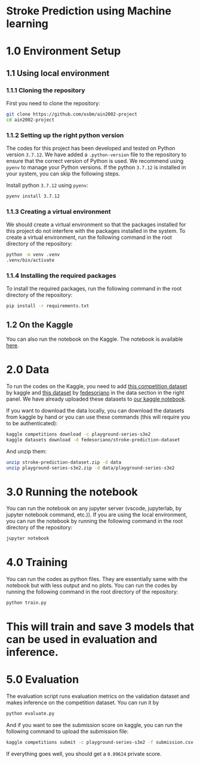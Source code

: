 # Stroke Prediction using Machine learning
# 1.0 Environment Setup

## 1.1 Using local environment

### 1.1.1 Cloning the repository

First you need to clone the repository:

```bash
git clone https://github.com/osbm/ain2002-project
cd ain2002-project
```

### 1.1.2 Setting up the right python version

The codes for this project has been developed and tested on Python version `3.7.12`. We have added a `.python-version` file to the repository to ensure that the correct version of Python is used. We recommend using `pyenv` to manage your Python versions. If the python `3.7.12` is installed in your system, you can skip the following steps.

Install python `3.7.12` using `pyenv`:

```bash
pyenv install 3.7.12
```

### 1.1.3 Creating a virtual environment

We should create a virtual environment so that the packages installed for this project do not interfere with the packages installed in the system. To create a virtual environment, run the following command in the root directory of the repository:

```bash
python -m venv .venv
.venv/bin/activate
```


### 1.1.4 Installing the required packages

To install the required packages, run the following command in the root directory of the repository:

```bash
pip install -r requirements.txt
```

## 1.2 On the Kaggle

You can also run the notebook on the Kaggle. The notebook is available [here](https://www.kaggle.com/osmanf/stroke-prediction-using-machine-learning).

# 2.0 Data

To run the codes on the Kaggle, you need to add [this competition dataset](https://www.kaggle.com/competitions/playground-series-s3e2/data) by kaggle and [this dataset](https://www.kaggle.com/datasets/fedesoriano/stroke-prediction-dataset) by [fedesoriano](https://www.kaggle.com/fedesoriano) in the data section in the right panel. We have already uploaded these datasets to [our kaggle notebook](https://www.kaggle.com/osmanf/stroke-prediction-using-machine-learning).

If you want to download the data locally, you can download the datasets from kaggle by hand or you can use these commands (this will require you to be authenticated):

```bash
kaggle competitions download -c playground-series-s3e2
kaggle datasets download -d fedesoriano/stroke-prediction-dataset
```

And unzip them:

```bash
unzip stroke-prediction-dataset.zip -d data
unzip playground-series-s3e2.zip -d data/playground-series-s3e2
```

# 3.0 Running the notebook

You can run the notebook on any jupyter server (vscode, jupyterlab, by jupyter notebook command, etc.)). If you are using the local environment, you can run the notebook by running the following command in the root directory of the repository:

```bash
jupyter notebook
```

# 4.0 Training

You can run the codes as python files. They are essentially same with the notebook but with less output and no plots. You can run the codes by running the following command in the root directory of the repository:

```bash
python train.py
```

# This will train and save 3 models that can be used in evaluation and inference.

# 5.0 Evaluation

The evaluation script runs evaluation metrics on the validation dataset and makes inference on the competition dataset. You can run it by

```bash
python evaluate.py
```

And if you want to see the submission score on kaggle, you can run the following command to upload the submission file:

```bash
kaggle competitions submit -c playground-series-s3e2 -f submission.csv -m "Message"
```

If everything goes well, you should get a `0.89624` private score.